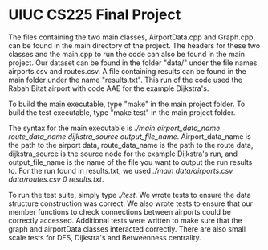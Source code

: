 # UIUC CS225 Final Project

The files containing the two main classes, AirportData.cpp and Graph.cpp, can be found in the main directory of the project. The headers for these two classes and the main.cpp to run the code can also be found in the main project. Our dataset can be found in the folder "data/" under the file names airports.csv and routes.csv. A file containing results can be found in the main folder under the name "results.txt". This run of the code used the Rabah Bitat airport with code AAE for the example Dijkstra's.

To build the main executable, type "make" in the main project folder. To build the test executable, type "make test" in the main project folder. 

The syntax for the main executable is *./main airport_data_name route_data_name dijkstra_source output_file_name*. Airport_data_name is the path to the airport data, route_data_name is the path to the route data, dijkstra_source is the source node for the example Dijkstra's run, and output_file_name is the name of the file you want to output the run results to. For the run found in results.txt, we used *./main data/airports.csv data/routes.csv 0 results.txt*. 

To run the test suite, simply type *./test*. We wrote tests to ensure the data structure construction was correct. We also wrote tests to ensure that our member functions to check connections between airports could be correctly accessed. Additional tests were written to make sure that the graph and airportData classes interacted correctly. There are also small scale tests for DFS, Dijkstra's and Betweenness centrality. 
